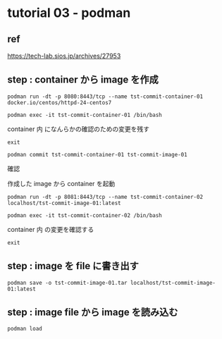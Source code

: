 
# tutorial 03  -  podman


## ref

https://tech-lab.sios.jp/archives/27953


## step : container から image を作成

```
podman run -dt -p 8080:8443/tcp --name tst-commit-container-01 docker.io/centos/httpd-24-centos7
```

```
podman exec -it tst-commit-container-01 /bin/bash
```

container 内 になんらかの確認のための変更を残す

```
exit
```

```
podman commit tst-commit-container-01 tst-commit-image-01
```

確認

作成した image から container を起動

```
podman run -dt -p 8081:8443/tcp --name tst-commit-container-02 localhost/tst-commit-image-01:latest
```

```
podman exec -it tst-commit-container-02 /bin/bash
```

container 内 の変更を確認する

```
exit
```


## step : image を file に書き出す


```
podman save -o tst-commit-image-01.tar localhost/tst-commit-image-01:latest
```


## step : image file から image を読み込む


```
podman load 
```










